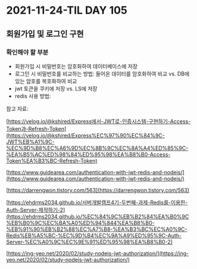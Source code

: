 # 2021-11-24-TIL DAY 105

## 회원가입 및 로그인 구현

### 확인해야 할 부분

- 회원가입 시 비밀번호는 암호화하여 데이터베이스에 저장
- 로그인 시 비밀번호를 비교하는 방법: 들어온 데이터를 암호화하여 비교 vs. DB에 있는 암호를 복호화하여 비교
- jwt 토큰을 쿠키에 저장 vs. LS에 저장
- redis 사용 방법:

참고 자료:

[https://velog.io/@kshired/Express에서-JWT로-인증시스템-구현하기-Access-Token과-Refresh-Token](https://velog.io/@kshired/Express%EC%97%90%EC%84%9C-JWT%EB%A1%9C-%EC%9D%B8%EC%A6%9D%EC%8B%9C%EC%8A%A4%ED%85%9C-%EA%B5%AC%ED%98%84%ED%95%98%EA%B8%B0-Access-Token%EA%B3%BC-Refresh-Token)

[https://www.guidearea.com/authentication-with-jwt-redis-and-nodejs/](https://www.guidearea.com/authentication-with-jwt-redis-and-nodejs/)

[https://darrengwon.tistory.com/563](https://darrengwon.tistory.com/563)

[https://ehdrms2034.github.io/서버개발캠프4기-두번째-과제-Redis를-이용한-Auth-Server-제작하기-2](https://ehdrms2034.github.io/%EC%84%9C%EB%B2%84%EA%B0%9C%EB%B0%9C%EC%BA%A0%ED%94%844%EA%B8%B0-%EB%91%90%EB%B2%88%EC%A7%B8-%EA%B3%BC%EC%A0%9C-Redis%EB%A5%BC-%EC%9D%B4%EC%9A%A9%ED%95%9C-Auth-Server-%EC%A0%9C%EC%9E%91%ED%95%98%EA%B8%B0-2)

[https://ing-yeo.net/2020/02/study-nodejs-jwt-authorization/](https://ing-yeo.net/2020/02/study-nodejs-jwt-authorization/)